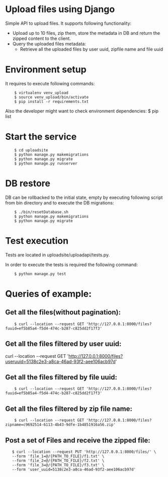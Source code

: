# Upload files using Django

Simple API to upload files. It supports following functionality:

* Upload up to 10 files, zip them, store the metadata in DB and return the zipped content to the client.
* Query the uploaded files metadata:
  * Retrieve all the uploaded files by user uuid, zipfile name and file uuid

# Environment setup

It requires to execute following commands:

        $ virtualenv venv_upload
        $ source venv_upload/bin/activate
        $ pip install -r requirements.txt

Also the developer might want to check environment dependencies:
        $ pip list

# Start the service

        $ cd uploadsite
        $ python manage.py makemigrations
        $ python manage.py migrate
        $ python manage.py runserver

# DB restore
DB can be rollbacked to the initial state, empty by executing following script from bin directory and to execute the DB migrations:

        $ ./bin/resetDatabase.sh
        $ python manage.py makemigrations
        $ python manage.py migrate

# Test execution
Tests are located in uploadsite/uploadapi/tests.py.

In order to execute the tests is required the following command:

        $ python manage.py test


# Queries of example:
## Get all the files(without pagination):

        $ curl --location --request GET 'http://127.0.0.1:8000/files?fuuid=ef5b85a4-f5d4-474c-b287-c825dd2f17f3'

## Get all the files filtered by user uuid:
  curl --location --request GET 'http://127.0.0.1:8000/files?useruuid=5138c2e3-a8ca-46ad-93f2-aee106acb97d'

## Get all the files filtered by file uuid:

        $ curl --location --request GET 'http://127.0.0.1:8000/files?fuuid=ef5b85a4-f5d4-474c-b287-c825dd2f17f3'   

## Get all the files filtered by zip file name:

        $ curl --location --request GET 'http://127.0.0.1:8000/files?zipname=c9692514-6113-4b43-9dfe-1b4851916a56.zip'     

## Post a set of Files and receive the zipped file:

       $ curl --location --request PUT 'http://127.0.0.1:8000/files/' \
       --form 'file_1=@/{PATH_TO_FILE}/f1.txt' \
       --form 'file_2=@/{PATH_TO_FILE}/f2.txt' \
       --form 'file_3=@/{PATH_TO_FILE}/f3.txt' \
       --form 'user_uuid=5138c2e3-a8ca-46ad-93f2-aee106acb97d'

